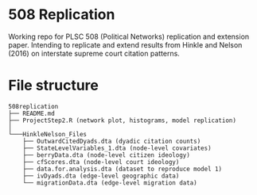 # 508 Replication

Working repo for PLSC 508 (Political Networks) replication and extension paper. Intending to replicate and extend results from Hinkle and Nelson (2016) on interstate supreme court citation patterns.

# File structure

```
508replication
├── README.md
├── ProjectStep2.R (network plot, histograms, model replication)   
│
└───HinkleNelson_Files
    ├── OutwardCitedDyads.dta (dyadic citation counts)
    ├── StateLevelVariables_1.dta (node-level covariates)
    ├── berryData.dta (node-level citizen ideology)
    ├── cfScores.dta (node-level court ideology)
    ├── data.for.analysis.dta (dataset to reproduce model 1)
    ├── ivDyads.dta (edge-level geographic data)
    └── migrationData.dta (edge-level migration data)
```